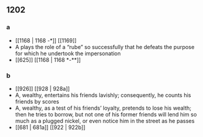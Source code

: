 ## 1202
### a
- [[1168 | 1168 -*]] [[1169]] 
- A plays the role of a “rube” so successfully that he defeats the purpose for which he undertook the impersonation
- [[625]] [[1168 | 1168 *-**]] 

### b
- [[926]] [[928 | 928a]] 
- A, wealthy, entertains his friends lavishly; consequently, he counts his friends by scores
- A, wealthy, as a test of his friends’ loyalty, pretends to lose his wealth; then he tries to borrow, but not one of his former friends will lend him so much as a plugged nickel, or even notice him in the street as he passes
- [[681 | 681a]] [[922 | 922b]] 

